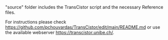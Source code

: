 "source" folder includes the TransCistor script and the necessary Reference files.

For instructions please check https://github.com/pchouvardas/TransCistor/edit/main/README.md or use the available webserver https://transcistor.unibe.ch/.
